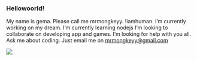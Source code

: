 ### Hellowoorld!

My name is gema.
Please call me mrmongkeyy.
!iamhuman.
I’m currently working on my dream.
I’m currently learning nodejs
I’m looking to collaborate on developing app and games.
I’m looking for help with you all.
Ask me about coding.
Just email me on mrmongkeyy@gmail.com

<img src="https://github-readme-stats.vercel.app/api?username=mrmongkeyy&&show_icons=true&title_color=ffffff&icon_color=bb2acf&text_color=daf7dc&bg_color=151515">
